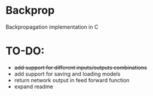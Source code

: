 # Backprop
Backpropagation implementation in C





# TO-DO:
* ~~add support for different inputs/outputs combinations~~
* add support for saving and loading models
* return network output in feed forward function
* expand readme
